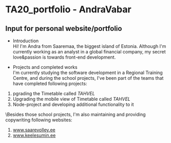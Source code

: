 # TA20_portfolio - AndraVabar

## Input for personal website/portfolio

- Introduction
\
Hi! I'm Andra from Saaremaa, the biggest island of Estonia. Although I'm currently working as an analyst in a global financial company, my secret love&passion is towards front-end development. 

- Projects and completed works
\
I'm currently studying the software development in a Regional Training Centre, and during the school projects, I've been part of the teams that have completed following projects:
1. pgrading the Timetable called _TAHVEL_
2. Upgrading the mobile view of Timetable called _TAHVEL_
3. Node-project and developing additional functionality to it

\Besides those school projects, I'm also maintaining and providing copywriting following websites:
1. www.saarevolley.ee
2. www.keelesumin.ee
